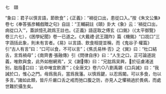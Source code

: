 七　頤

“象曰：君子以慎言語，節飲食”；《正義》：“禍從口出，患從口入。”按《朱文公集》卷七《奉答張彦輔戲贈之句》自註：“王輔嗣註《頤》卦大《象》云：‘禍從口出，病從口入’”，蓋誤憶孔疏爲王註也。《正義》語逕取之傅玄《口銘》（《太平御覽》卷三六七），《困學紀聞》卷一已道之。《大戴禮·武王踐阼》篇《機銘》“口戕口”三字涵括此象，則未有言者。《易》以言語、飲食相提並稱，而《鬼谷子·權篇》引“古人有言”曰：“口可以食，不可以言”；《焦氏易林·否》之《巽》曰：“杜口結舌，言爲禍母”；《南齊書·張融傳》引《問律自序》曰：“人生之口，正可論道説義，唯飲與食，此外如樹網焉”，又《謝𤅢傳》曰：“兄朏爲吴興，𤅢於征虜渚送别，朏指𤅢口曰：‘此中唯宜飲酒’”；《全唐文》卷六○八劉禹錫《口兵誡》曰：“我誡於口，惟心之門。毋爲我兵，當爲我藩。以慎爲鍵，以忍爲閽。可以多食，勿以多言。”諸如此類，皆斤斤嚴口舌之戒而弛口腹之防，亦見人之懼禍過於畏病，而處世難於攝生矣。